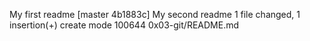 My first readme
[master 4b1883c] My second readme
 1 file changed, 1 insertion(+)
 create mode 100644 0x03-git/README.md
